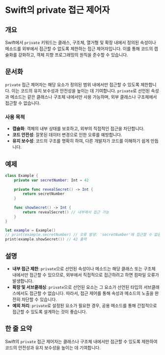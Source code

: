 <!--
Meta Description: # Swift의 private 접근 제어자 ## 개요 Swift에서 `private` 키워드는 클래스, 구조체, 열거형 및 확장 내에서 정의된 속성이나 메소드를 외부에서 접근할 수 없도록 제한하는 접근 제어자입니다. 이를 통해 코드의 캡슐화를 강화하고, 객체 지향 프로...
Meta Keywords: private, 접근할, example, 구조체, 코드의
-->

# Swift의 private 접근 제어자

## 개요
Swift에서 `private` 키워드는 클래스, 구조체, 열거형 및 확장 내에서 정의된 속성이나 메소드를 외부에서 접근할 수 없도록 제한하는 접근 제어자입니다. 이를 통해 코드의 캡슐화를 강화하고, 객체 지향 프로그래밍의 원칙을 준수할 수 있습니다.

## 문서화
`private` 접근 제어자는 해당 요소가 정의된 범위 내에서만 접근할 수 있도록 제한합니다. 이는 코드의 유지 보수성과 안전성을 높이는 데 기여합니다. `private`로 선언된 속성과 메소드는 같은 클래스나 구조체 내에서만 사용 가능하며, 외부 클래스나 구조체에서 접근할 수 없습니다.

### 사용 목적
- **캡슐화**: 객체의 내부 상태를 보호하고, 외부의 직접적인 접근을 차단합니다.
- **코드 안전성**: 잘못된 데이터 변경으로 인한 오류를 예방합니다.
- **유지 보수성**: 코드의 구조를 명확히 하여, 다른 개발자가 코드를 이해하기 쉽게 만듭니다.

## 예제
```swift
class Example {
    private var secretNumber: Int = 42
    
    private func revealSecret() -> Int {
        return secretNumber
    }
    
    func showSecret() -> Int {
        return revealSecret() // 내부에서 접근 가능
    }
}

let example = Example()
// print(example.secretNumber) // 오류 발생: 'secretNumber'에 접근할 수 없음
print(example.showSecret()) // 42 출력
```

## 설명
- **내부 접근 제한**: `private`으로 선언된 속성이나 메소드는 해당 클래스 또는 구조체 내에서만 접근할 수 있으므로, 외부에서 직접적으로 접근하려고 하면 컴파일 오류가 발생합니다.
- **확장 및 서브클래싱**: `private`으로 선언된 요소는 그 요소가 선언된 타입의 서브클래스에서도 접근할 수 없습니다. 따라서, 접근 제어를 통해 속성과 메소드의 노출을 완전히 차단할 수 있습니다.
- **예외 처리**: `private`로 설정된 요소가 필요한 경우, 공용 메소드를 통해 간접적으로 접근할 수 있도록 설계하는 것이 좋습니다.

## 한 줄 요약
Swift의 `private` 접근 제어자는 클래스나 구조체 내에서만 접근할 수 있도록 제한하여 코드의 안전성과 유지 보수성을 높이는 데 기여합니다.